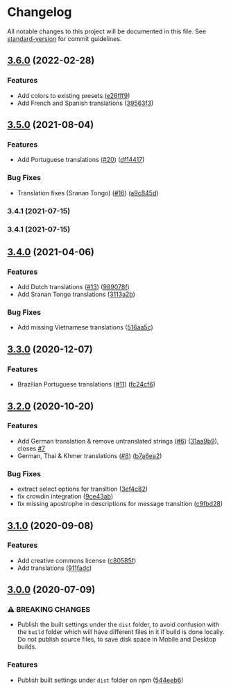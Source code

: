 # Changelog

All notable changes to this project will be documented in this file. See [standard-version](https://github.com/conventional-changelog/standard-version) for commit guidelines.

## [3.6.0](https://github.com/digidem/mapeo-default-config/compare/v3.5.0...v3.6.0) (2022-02-28)


### Features

* Add colors to existing presets ([e26fff9](https://github.com/digidem/mapeo-default-config/commit/e26fff95cf9996d30ec82af9794f86d8360beac0))
* Add French and Spanish translations ([39563f3](https://github.com/digidem/mapeo-default-config/commit/39563f3e92fece404dedff8f3bf04dd3807542d9))

## [3.5.0](https://github.com/digidem/mapeo-default-config/compare/v3.4.1...v3.5.0) (2021-08-04)


### Features

* Add Portuguese translations ([#20](https://github.com/digidem/mapeo-default-config/issues/20)) ([df14417](https://github.com/digidem/mapeo-default-config/commit/df14417cc5f7c34ba3b512df727756c597b59e89))


### Bug Fixes

* Translation fixes (Sranan Tongo) ([#16](https://github.com/digidem/mapeo-default-config/issues/16)) ([a9c845d](https://github.com/digidem/mapeo-default-config/commit/a9c845d2ecc9c514762f21429b970146b81fbdc8))

### 3.4.1 (2021-07-15)

### 3.4.1 (2021-07-15)

## [3.4.0](https://github.com/digidem/mapeo-default-config/compare/v3.3.0...v3.4.0) (2021-04-06)


### Features

* Add Dutch translations ([#13](https://github.com/digidem/mapeo-default-config/issues/13)) ([989078f](https://github.com/digidem/mapeo-default-config/commit/989078f658cd642a9084c3cafc72c390e877c6a2))
* Add Sranan Tongo translations ([3113a2b](https://github.com/digidem/mapeo-default-config/commit/3113a2beb3dcef5cc1c6cd47f2894de4b542984f))


### Bug Fixes

* Add missing Vietnamese translations ([516aa5c](https://github.com/digidem/mapeo-default-config/commit/516aa5c2a56065cf0410c1feae1ac0e2d517aeac))

## [3.3.0](https://github.com/digidem/mapeo-default-config/compare/v3.2.0...v3.3.0) (2020-12-07)


### Features

* Brazilian Portuguese translations ([#11](https://github.com/digidem/mapeo-default-config/issues/11)) ([fc24cf6](https://github.com/digidem/mapeo-default-config/commit/fc24cf6b538029a09acddd9ec951e96a8a054d61))

## [3.2.0](https://github.com/digidem/mapeo-default-config/compare/v3.1.0...v3.2.0) (2020-10-20)


### Features

* Add German translation & remove untranslated strings ([#6](https://github.com/digidem/mapeo-default-config/issues/6)) ([31aa9b9](https://github.com/digidem/mapeo-default-config/commit/31aa9b9d0d3692a9ca362b464cf0a42768ed7e6a)), closes [#7](https://github.com/digidem/mapeo-default-config/issues/7)
* German, Thai & Khmer translations ([#8](https://github.com/digidem/mapeo-default-config/issues/8)) ([b7a6ea2](https://github.com/digidem/mapeo-default-config/commit/b7a6ea2d71051e60c89c52813236190fec980c8d))


### Bug Fixes

* extract select options for transltion ([3ef4c82](https://github.com/digidem/mapeo-default-config/commit/3ef4c827043c06768cfc4a9887994582681908a5))
* fix crowdin integration ([9ce43ab](https://github.com/digidem/mapeo-default-config/commit/9ce43ab6ff21f150aca3010d5ed07707d4e2be45))
* fix missing apostrophe in descriptions for message transltion ([c9fbd28](https://github.com/digidem/mapeo-default-config/commit/c9fbd280463be5b663c72a4702f3af85ecb392b3))

## [3.1.0](https://github.com/digidem/mapeo-default-config/compare/v3.0.0...v3.1.0) (2020-09-08)


### Features

* Add creative commons license ([c80585f](https://github.com/digidem/mapeo-default-config/commit/c80585f352133e05aabb1485280ce4aabf78c74a))
* Add translations ([911fadc](https://github.com/digidem/mapeo-default-config/commit/911fadcd12208ab47eea65794628789ceea2c3ec))

## [3.0.0](https://github.com/digidem/mapeo-default-config/compare/v2.1.0...v3.0.0) (2020-07-09)


### ⚠ BREAKING CHANGES

* Publish the built settings under the `dist` folder, to
avoid confusion with the `build` folder which will have different files
in it if build is done locally. Do not publish source files, to save
disk space in Mobile and Desktop builds.

### Features

* Publish built settings under `dist` folder on npm ([544eeb6](https://github.com/digidem/mapeo-default-config/commit/544eeb63be2e771846f7ce25b83f27fa66488019))
